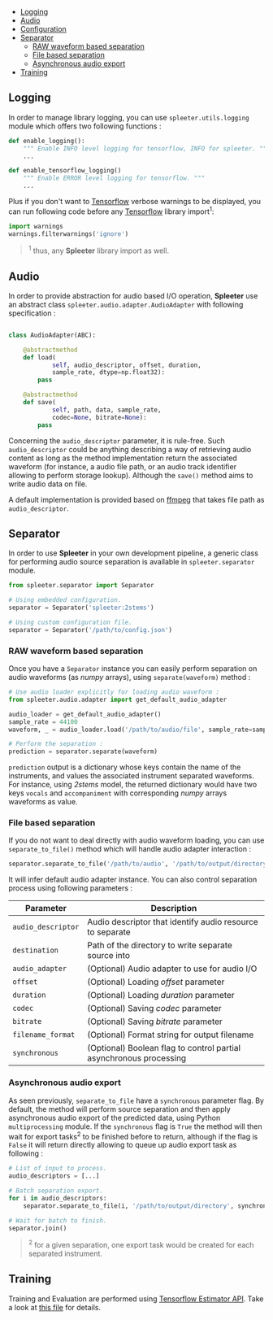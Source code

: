 - [Logging](#logging)
- [Audio](#audio)
- [Configuration](#configuration)
- [Separator](#separator)
    * [RAW waveform based separation](#raw-waveform-based-separation)
    * [File based separation](#file-based-separation)
    * [Asynchronous audio export](#asynchronous-audio-export)
- [Training](#training)

## Logging 

In order to manage library logging, you can use ``spleeter.utils.logging`` module which offers two following functions  :

```python
def enable_logging():
    """ Enable INFO level logging for tensorflow, INFO for spleeter. """
    ...

def enable_tensorflow_logging()
    """ Enable ERROR level logging for tensorflow. """
    ...
```

Plus if you don't want to [Tensorflow](https://tensorflow.org) verbose warnings to be displayed, you can run following code before any [Tensorflow](https://tensorflow.org) library import<sup>1</sup>:

```python
import warnings
warnings.filterwarnings('ignore')
```

> <sup>1</sup> thus, any **Spleeter** library import as well.

## Audio

In order to provide abstraction for audio based I/O operation, **Spleeter** use an abstract class ``spleeter.audio.adapter.AudioAdapter`` with following specification :

```python

class AudioAdapter(ABC):

    @abstractmethod
    def load(
            self, audio_descriptor, offset, duration,
            sample_rate, dtype=np.float32):
        pass 

    @abstractmethod
    def save(
            self, path, data, sample_rate,
            codec=None, bitrate=None):
        pass
```

Concerning the ``audio_descriptor`` parameter, it is rule-free. Such ``audio_descriptor`` could be anything describing a way of retrieving audio content as long as the method implementation return the associated waveform (for instance, a audio file path, or an audio track identifier allowing to perform storage lookup). Although the ``save()`` method aims to write audio data on file.

A default implementation is provided based on [ffmpeg](http://ffmpeg.org) that takes file path as ``audio_descriptor``. 

## Separator

In order to use **Spleeter** in your own development pipeline, a generic class for performing audio source separation is available in ``spleeter.separator`` module.

```python
from spleeter.separator import Separator

# Using embedded configuration.
separator = Separator('spleeter:2stems')

# Using custom configuration file.
separator = Separator('/path/to/config.json')
```

### RAW waveform based separation

Once you have a ``Separator`` instance you can easily perform separation on
audio waveforms (as *numpy* arrays), using ``separate(waveform)`` method :

```python
# Use audio loader explicitly for loading audio waveform :
from spleeter.audio.adapter import get_default_audio_adapter

audio_loader = get_default_audio_adapter()
sample_rate = 44100
waveform, _ = audio_loader.load('/path/to/audio/file', sample_rate=sample_rate)

# Perform the separation :
prediction = separator.separate(waveform)
```

``prediction`` output is a dictionary whose keys contain the name of the instruments,
and values the associated instrument separated waveforms. For instance, using *2stems* model, the
returned dictionary would have two keys `vocals` and `accompaniment` with corresponding
*numpy* arrays waveforms as value.

### File based separation

If you do not want to deal directly with audio waveform loading, you can
use ``separate_to_file()`` method which will handle audio adapter interaction :

```python
separator.separate_to_file('/path/to/audio', '/path/to/output/directory')
```

It will infer default audio adapter instance. You can also control separation
process using following parameters :

| Parameter        | Description |
| ---------------- | ----------- |
| ``audio_descriptor`` | Audio descriptor that identify audio resource to separate |
| ``destination``      | Path of the directory to write separate source into |
| ``audio_adapter``    | (Optional) Audio adapter to use for audio I/O |
| ``offset``           | (Optional) Loading *offset* parameter |
| ``duration``         | (Optional) Loading *duration* parameter |
| ``codec``            | (Optional) Saving *codec* parameter |
| ``bitrate``          | (Optional) Saving *bitrate* parameter |
| ``filename_format``  | (Optional) Format string for output filename |
| ``synchronous``      | (Optional) Boolean flag to control partial asynchronous processing |

### Asynchronous audio export

As seen previously, ``separate_to_file`` have a ``synchronous`` parameter
flag. By default, the method will perform source separation and then apply
asynchronous audio export of the predicted data, using Python ``multiprocessing``
module. If the ``synchronous`` flag is ``True`` the method will then wait for export
tasks<sup>2</sup> to be finished before to return, although if the flag is ``False``
it will return directly allowing to queue up audio export task as following :

```python
# List of input to process.
audio_descriptors = [...]

# Batch separation export.
for i in audio_descriptors:
    separator.separate_to_file(i, '/path/to/output/directory', synchronous=False)

# Wait for batch to finish.
separator.join()
```

> <sup>2</sup> for a given separation, one export task would be created for each separated instrument.

## Training
Training and Evaluation are performed using [Tensorflow Estimator API](https://www.tensorflow.org/guide/estimator). Take a look at [this file](/deezer/spleeter/blob/master/spleeter/commands/train.py) for details.
